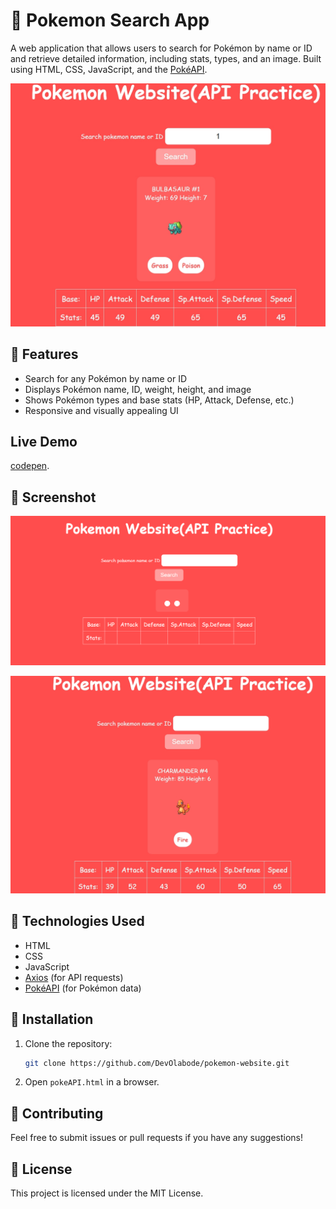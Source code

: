 # 🌟 Pokemon Search App

A web application that allows users to search for Pokémon by name or ID and retrieve detailed information, including stats, types, and an image. Built using HTML, CSS, JavaScript, and the [PokéAPI](https://pokeapi.co/).

![Pokemon Search App](images/pokemon-2.jpeg)

## 🚀 Features
- Search for any Pokémon by name or ID
- Displays Pokémon name, ID, weight, height, and image
- Shows Pokémon types and base stats (HP, Attack, Defense, etc.)
- Responsive and visually appealing UI

## Live Demo
[codepen](https://codepen.io/DevOlabode/pen/azogYbV).
## 📸 Screenshot
![Pokemon Search App](images/pokemon-initial.PNG)


![Pokemon Search App](images/pokemon-1.jpeg)

## 🔧 Technologies Used
- HTML
- CSS
- JavaScript
- [Axios](https://github.com/axios/axios) (for API requests)
- [PokéAPI](https://pokeapi.co/) (for Pokémon data)

## 📂 Installation
1. Clone the repository:
   ```sh
   git clone https://github.com/DevOlabode/pokemon-website.git
   ```  
2. Open `pokeAPI.html` in a browser.

## 🤝 Contributing
Feel free to submit issues or pull requests if you have any suggestions!

## 📝 License
This project is licensed under the MIT License.
